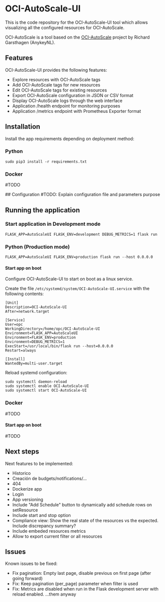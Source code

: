 # OCI-AutoScale-UI

This is the code repository for the OCI-AutoScale-UI tool which allows visualizing all the configured resources for OCI-AutoScale.

OCI-AutoScale is a tool based on the [OCI-AutoScale](https://github.com/AnykeyNL/OCI-AutoScale) project by Richard Garsthagen (AnykeyNL).

## Features

OCI-AutoScale-UI provides the following features:
- Explore resources with OCI-AutoScale tags
- Add OCI-AutoScale tags for new resources
- Edit OCI-AutoScale tags for existing resources
- Export OCI-AutoScale configuration in JSON or CSV format
- Display OCI-AutoScale logs through the web interface
- Application /health endpoint for monitoring purposes
- Application /metrics endpoint with Prometheus Exporter format

## Installation

Install the app requirements depending on deployment method:

### Python
```
sudo pip3 install -r requirements.txt
```

### Docker
#TODO

## Configuration
#TODO: Explain configuration file and parameters purpose

## Running the application

### Start application in Development mode
```
FLASK_APP=AutoScaleUI FLASK_ENV=development DEBUG_METRICS=1 flask run
```

### Python (Production mode)
```
FLASK_APP=AutoScaleUI FLASK_ENV=production flask run --host 0.0.0.0
```

#### Start app on boot
Configure OCI-AutoScale-UI to start on boot as a linux service.

Create the file `/etc/systemd/system/OCI-AutoScale-UI.service` with the following contents:
```
[Unit]
Description=OCI-AutoScale-UI
After=network.target

[Service]
User=opc
WorkingDirectory=/home/opc/OCI-AutoScale-UI
Environment=FLASK_APP=AutoScaleUI
Environment=FLASK_ENV=production
Environment=DEBUG_METRICS=1
ExecStart=/usr/local/bin/flask run --host=0.0.0.0
Restart=always

[Install]
WantedBy=multi-user.target
```

Reload systemd configuration:
```
sudo systemctl daemon-reload
sudo systemctl enable OCI-AutoScale-UI
sudo systemctl start OCI-AutoScale-UI
```

### Docker
#TODO

#### Start app on boot
#TODO

## Next steps
Next features to be implemented:
- Historico
- Creación de budgets/notifications/...
- 404
- Dockerize app
- Login
- App versioning
- Include "Add Schedule" button to dynamically add schedule rows on setResource
- Include start and stop option
- Compliance view: Show the real state of the resources vs the expected. Include discrepancy summary?
- Include embeded resources metrics
- Allow to export current filter or all resources

## Issues
Known issues to be fixed:
- Fix pagination: Empty last page, disable previous on first page (after going forward)
- Fix: Keep pagination (per_page) parameter when filter is used
- Fix: Metrics are disabled when run in the Flask development server with reload enabled. ...them anyway
